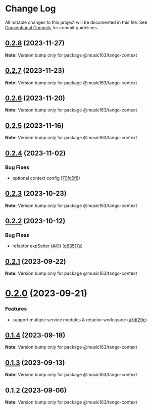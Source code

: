# Change Log

All notable changes to this project will be documented in this file.
See [Conventional Commits](https://conventionalcommits.org) for commit guidelines.

## [0.2.8](https://github.com/netease/tango/compare/@music163/tango-context@0.2.7...@music163/tango-context@0.2.8) (2023-11-27)

**Note:** Version bump only for package @music163/tango-context

## [0.2.7](https://github.com/netease/tango/compare/@music163/tango-context@0.2.6...@music163/tango-context@0.2.7) (2023-11-23)

**Note:** Version bump only for package @music163/tango-context

## [0.2.6](https://github.com/netease/tango/compare/@music163/tango-context@0.2.5...@music163/tango-context@0.2.6) (2023-11-20)

**Note:** Version bump only for package @music163/tango-context

## [0.2.5](https://github.com/netease/tango/compare/@music163/tango-context@0.2.4...@music163/tango-context@0.2.5) (2023-11-16)

**Note:** Version bump only for package @music163/tango-context

## [0.2.4](https://github.com/netease/tango/compare/@music163/tango-context@0.2.3...@music163/tango-context@0.2.4) (2023-11-02)

### Bug Fixes

- optional context config ([70fc6f8](https://github.com/netease/tango/commit/70fc6f8030202f5d340281c0424752044ed0fb83))

## [0.2.3](https://github.com/netease/tango/compare/@music163/tango-context@0.2.2...@music163/tango-context@0.2.3) (2023-10-23)

**Note:** Version bump only for package @music163/tango-context

## [0.2.2](https://github.com/netease/tango/compare/@music163/tango-context@0.2.1...@music163/tango-context@0.2.2) (2023-10-12)

### Bug Fixes

- refactor expSetter ([#41](https://github.com/netease/tango/issues/41)) ([d63517e](https://github.com/netease/tango/commit/d63517ecb936e4227e70c33e610664316625f4f4))

## [0.2.1](https://github.com/netease/tango/compare/@music163/tango-context@0.2.0...@music163/tango-context@0.2.1) (2023-09-22)

**Note:** Version bump only for package @music163/tango-context

# [0.2.0](https://github.com/netease/tango/compare/@music163/tango-context@0.1.4...@music163/tango-context@0.2.0) (2023-09-21)

### Features

- support multiple service modules & refactor workspace ([a7df29c](https://github.com/netease/tango/commit/a7df29c3debc56b187792d3e203b470e9d368ea5))

## [0.1.4](https://github.com/netease/tango/compare/@music163/tango-context@0.1.3...@music163/tango-context@0.1.4) (2023-09-18)

**Note:** Version bump only for package @music163/tango-context

## [0.1.3](https://github.com/netease/tango/compare/@music163/tango-context@0.1.2...@music163/tango-context@0.1.3) (2023-09-13)

**Note:** Version bump only for package @music163/tango-context

## 0.1.2 (2023-09-06)

**Note:** Version bump only for package @music163/tango-context
